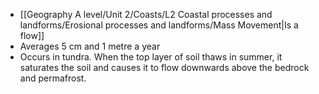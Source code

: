 
- [[Geography A level/Unit 2/Coasts/L2 Coastal processes and landforms/Erosional processes and landforms/Mass Movement|Is a flow]]
- Averages 5 cm and 1 metre a year
- Occurs in tundra. When the top layer of soil thaws in summer, it saturates the soil and causes it to flow downwards above the bedrock and permafrost.